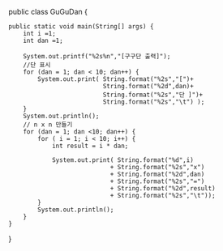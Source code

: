 public class GuGuDan {

    public static void main(String[] args) {
        int i =1;
        int dan =1;

        System.out.printf("%2s%n","[구구단 출력]");
        //단 표시
        for (dan = 1; dan < 10; dan++) {
            System.out.print( String.format("%2s","[")+
                              String.format("%2d",dan)+
                              String.format("%2s","단 ]")+
                              String.format("%2s","\t") );
        }
        System.out.println();
        // n x n 만들기
        for (dan = 1; dan <10; dan++) {
            for ( i = 1; i < 10; i++) {
                int result = i * dan;

                System.out.print( String.format("%d",i)
                                + String.format("%2s","x")
                                + String.format("%2d",dan)
                                + String.format("%2s","=")
                                + String.format("%2d",result)
                                + String.format("%2s","\t"));
            }
            System.out.println();
        }
    }
}
